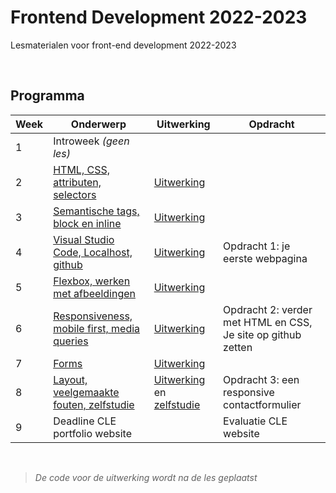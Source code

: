 # Frontend Development 2022-2023

Lesmaterialen voor front-end development 2022-2023

<br>

## Programma

| Week | Onderwerp | Uitwerking | Opdracht | 
|------|---------|---|------|
| 1 | Introweek *(geen les)* | | |
| 2 | [HTML, CSS, attributen, selectors](./week2.md) | [Uitwerking](week2-uitwerking.md)| |
| 3 | [Semantische tags, block en inline](./week3.md) | [Uitwerking](week3-uitwerking.md)| | 
| 4 | [Visual Studio Code, Localhost, github](./week4.md) |[Uitwerking](week4-uitwerking.md)|  Opdracht 1: je eerste webpagina | 
| 5 | [Flexbox, werken met afbeeldingen](./week5.md) |[Uitwerking](week5-uitwerking.md)|  | 
| 6 | [Responsiveness, mobile first, media queries](./week6.md) | [Uitwerking](week6-uitwerking.md)|Opdracht 2: verder met HTML en CSS, Je site op github zetten | 
| 7 | [Forms](./week7.md) |[Uitwerking](week7-uitwerking.md)|  | 
| 8 | [Layout, veelgemaakte fouten, zelfstudie ](./week8.md) | [Uitwerking](./week8-uitwerking.md) en [zelfstudie](./zelfstudie.md) | Opdracht 3: een responsive contactformulier | 
| 9 | Deadline CLE portfolio website | | Evaluatie CLE website | 

<br>

> *De code voor de uitwerking wordt na de les geplaatst*